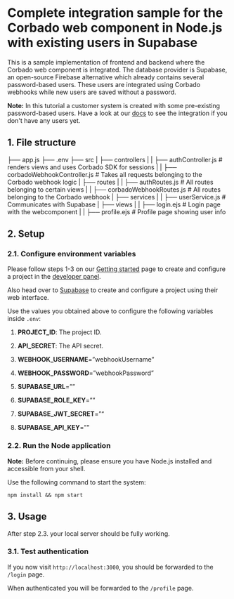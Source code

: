 # Complete integration sample for the Corbado web component in Node.js with existing users in Supabase

This is a sample implementation of frontend and backend where the Corbado web component is integrated. The database provider is Supabase, an open-source Firebase alternative which already contains several password-based users. These
users are integrated using Corbado webhooks while new users are saved without a password.

**Note:** In this tutorial a customer system is created with some pre-existing password-based users. Have a look at our [docs](https://docs.corbado.com/integrations/web-component/no-existing-user-base) to see the integration if you don't have any users yet.

## 1. File structure

├── app.js
├── .env
├── src
| ├── controllers
| | ├── authController.js # renders views and uses Corbado SDK for sessions
| | ├── corbadoWebhookController.js # Takes all requests belonging to the Corbado webhook logic
| ├── routes
| | ├── authRoutes.js # All routes belonging to certain views
| | ├── corbadoWebhookRoutes.js # All routes belonging to the Corbado webhook
| ├── services
| | ├── userService.js # Communicates with Supabase
| ├── views
| | ├── login.ejs # Login page with the webcomponent
| | ├── profile.ejs # Profile page showing user info

## 2. Setup

### 2.1. Configure environment variables

Please follow steps 1-3 on our [Getting started](https://docs.corbado.com/overview/getting-started) page to create and configure a project in the [developer panel](https://app.corbado.com).

Also head over to [Supabase](https://supabase.com) to create and configure a project using their web interface.

Use the values you obtained above to configure the following variables inside `.env`:

1. **PROJECT_ID**: The project ID.
2. **API_SECRET**: The API secret.
3. **WEBHOOK_USERNAME**=”webhookUsername”
4. **WEBHOOK_PASSWORD**=”webhookPassword”

5. **SUPABASE_URL**=””
6. **SUPABASE_ROLE_KEY**=””
7. **SUPABASE_JWT_SECRET**=”“
8. **SUPABASE_API_KEY**=””

### 2.2. Run the Node application

**Note:** Before continuing, please ensure you have Node.js installed and accessible from your shell.

Use the following command to start the system:

```
npm install && npm start
```

## 3. Usage

After step 2.3. your local server should be fully working.

### 3.1. Test authentication

If you now visit `http://localhost:3000`, you should be forwarded to the `/login` page.

When authenticated you will be forwarded to the `/profile` page.
